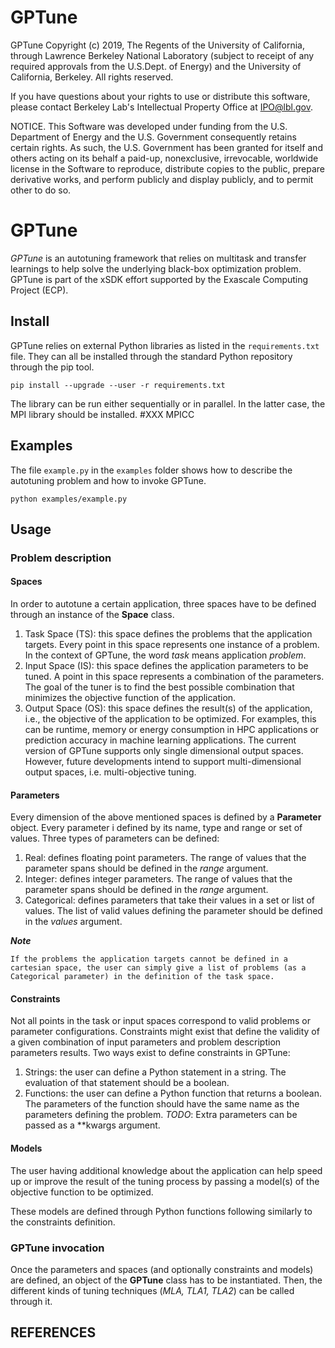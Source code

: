 # GPTune
GPTune Copyright (c) 2019, The Regents of the University of California, through 
Lawrence Berkeley National Laboratory (subject to receipt of any required approvals
from the U.S.Dept. of Energy) and the University of California, Berkeley.
All rights reserved.

If you have questions about your rights to use or distribute this software,
please contact Berkeley Lab's Intellectual Property Office at IPO@lbl.gov.

NOTICE.  This Software was developed under funding from the U.S. Department
of Energy and the U.S. Government consequently retains certain rights.  As
such, the U.S. Government has been granted for itself and others acting on
its behalf a paid-up, nonexclusive, irrevocable, worldwide license in the
Software to reproduce, distribute copies to the public, prepare derivative
works, and perform publicly and display publicly, and to permit other to do so.

# GPTune

*GPTune* is an autotuning framework that relies on multitask and transfer learnings to help solve the underlying black-box optimization problem.
GPTune is part of the xSDK effort supported by the Exascale Computing Project (ECP).

## Install

GPTune relies on external Python libraries as listed in the `requirements.txt` file.
They can all be installed through the standard Python repository through the pip tool.

```
pip install --upgrade --user -r requirements.txt
```

The library can be run either sequentially or in parallel.  In the latter case, the MPI library should be installed.
#XXX MPICC
## Examples

The file `example.py` in the `examples` folder shows how to describe the autotuning problem and how to invoke GPTune.

```
python examples/example.py
```

## Usage

### Problem description

#### Spaces

In order to autotune a certain application, three spaces have to be defined through an instance of the **Space** class.
1. Task Space (TS): this space defines the problems that the application targets.
Every point in this space represents one instance of a problem.
In the context of GPTune, the word *task* means application *problem*.
2. Input Space (IS): this space defines the application parameters to be tuned.
A point in this space represents a combination of the parameters.
The goal of the tuner is to find the best possible combination that minimizes the objective function of the application.
3. Output Space (OS): this space defines the result(s) of the application, i.e., the objective of the application to be optimized.
For examples, this can be runtime, memory or energy consumption in HPC applications or prediction accuracy in machine learning applications.
The current version of GPTune supports only single dimensional output spaces.
However, future developments intend to support multi-dimensional output spaces, i.e. multi-objective tuning.

#### Parameters

Every dimension of the above mentioned spaces is defined by a **Parameter** object.
Every parameter i defined by its name, type and range or set of values.
Three types of parameters can be defined:
1. Real: defines floating point parameters.
The range of values that the parameter spans should be defined in the *range* argument.
2. Integer: defines integer parameters.
The range of values that the parameter spans should be defined in the *range* argument.
3. Categorical: defines parameters that take their values in a set or list of values.
The list of valid values defining the parameter should be defined in the *values* argument.

**_Note_**
```
If the problems the application targets cannot be defined in a cartesian space, the user can simply give a list of problems (as a Categorical parameter) in the definition of the task space.
```
#### Constraints

Not all points in the task or input spaces correspond to valid problems or parameter configurations.
Constraints might exist that define the validity of a given combination of input parameters and problem description parameters results.
Two ways exist to define constraints in GPTune:
1. Strings: the user can define a Python statement in a string.
The evaluation of that statement should be a boolean.
2. Functions: the user can define a Python function that returns a boolean.  The parameters of the function should have the same name as the parameters defining the problem.
*TODO*: Extra parameters can be passed as a \*\*kwargs argument.

#### Models

The user having additional knowledge about the application can help speed up or improve the result of the tuning process by passing a model(s) of the objective function to be optimized.

These models are defined through Python functions following similarly to the constraints definition.

### GPTune invocation

Once the parameters and spaces (and optionally constraints and models) are defined, an object of the **GPTune** class has to be instantiated.
Then, the different kinds of tuning techniques (*MLA, TLA1, TLA2*) can be called through it.

## REFERENCES

